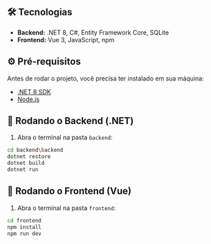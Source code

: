 ## 🛠️ Tecnologias

- **Backend:** .NET 8, C#, Entity Framework Core, SQLite
- **Frontend:** Vue 3, JavaScript, npm

## ⚙️ Pré-requisitos

Antes de rodar o projeto, você precisa ter instalado em sua máquina:

- [.NET 8 SDK](https://dotnet.microsoft.com/en-us/download/dotnet/8.0)
- [Node.js](https://nodejs.org/)

## 🚀 Rodando o Backend (.NET)

1. Abra o terminal na pasta `backend`:

```bash
cd backend\backend
dotnet restore
dotnet build
dotnet run
````

## 🚀 Rodando o Frontend (Vue)

1. Abra o terminal na pasta `frontend`:

```bash
cd frontend
npm install
npm run dev
````
